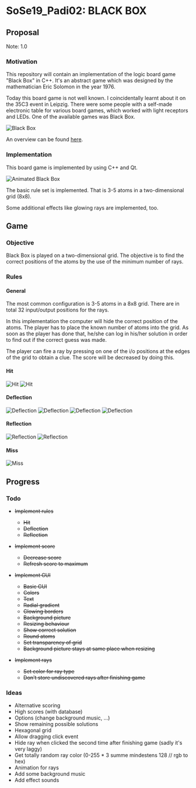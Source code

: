 # SoSe19_Padi02: BLACK BOX

## Proposal

Note: 1.0

### Motivation
This repository will contain an implementation of the logic board game "Black Box" in C++.
It's an abstract game which was designed by the mathematician Eric Solomon in the year 1976.

Today this board game is not well known.
I coincidentally learnt about it on the 35C3 event in Leipzig.
There were some people with a self-made electronic table for various board games, which worked with light receptors and LEDs.
One of the available games was Black Box.

![Black Box](resources/img/blackbox.jpg "Black Box")

An overview can be found [here](https://en.wikipedia.org/wiki/Black_Box_\(game\)).

### Implementation
This board game is implemented by using C++ and Qt.

![Animated Black Box](resources/img/blackbox.gif "Black Box")

The basic rule set is implemented.
That is 3-5 atoms in a two-dimensional grid (8x8).

Some additional effects like glowing rays are implemented, too.


## Game

### Objective
Black Box is played on a two-dimensional grid.
The objective is to find the correct positions of the atoms by the use of the minimum number of rays.

### Rules

#### General
The most common configuration is 3-5 atoms in a 8x8 grid.
There are in total 32 input/output positions for the rays.

In this implementation the computer will hide the correct position of the atoms.
The player has to place the known number of atoms into the grid.
As soon as the player has done that, he/she can log in his/her solution in order to find out if the correct guess was made.

The player can fire a ray by pressing on one of the i/o positions at the edges of the grid to obtain a clue.
The score will be decreased by doing this.

#### Hit
![Hit](resources/img/hit-01.png "Hit")
![Hit](resources/img/hit-02.png "Hit")

#### Deflection
![Deflection](resources/img/deflection-01.png "Deflection")
![Deflection](resources/img/deflection-02.png "Deflection")
![Deflection](resources/img/deflection-03.png "Deflection")
![Deflection](resources/img/deflection-04.png "Deflection")

#### Reflection
![Reflection](resources/img/reflection-01.png "Reflection")
![Reflection](resources/img/reflection-02.png "Reflection")

#### Miss
![Miss](resources/img/miss.png "Miss")


## Progress

### Todo
- ~~Implement rules~~
    - ~~Hit~~
    - ~~Deflection~~
    - ~~Reflection~~
    
- ~~Implement score~~
    - ~~Decrease score~~
    - ~~Refresh score to maximum~~

- ~~Implement GUI~~
    - ~~Basic GUI~~
    - ~~Colors~~
    - ~~Text~~
    - ~~Radial gradient~~
    - ~~Glowing borders~~
    - ~~Background picture~~
    - ~~Resizing behaviour~~
    - ~~Show correct solution~~
    - ~~Round atoms~~
    - ~~Set transparency of grid~~
    - ~~Background picture stays at same place when resizing~~
    
- ~~Implement rays~~
    - ~~Set color for ray type~~
    - ~~Don't store undiscovered rays after finishing game~~

### Ideas
- Alternative scoring
- High scores (with database)
- Options (change background music, ...)
- Show remaining possible solutions
- Hexagonal grid
- Allow dragging click event
- Hide ray when clicked the second time after finishing game (sadly it's very laggy)
- Get totally random ray color (0-255 * 3 summe mindestens 128 // rgb to hex)
- Animation for rays
- Add some background music
- Add effect sounds


